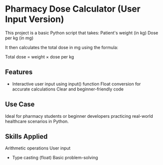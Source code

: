 # Pharmacy Dose Calculator (User Input Version)

This project is a basic Python script that takes:
Patient's weight (in kg)
Dose per kg (in mg)


It then calculates the total dose in mg using the formula:

Total dose = weight × dose per kg

## Features
- Interactive user input using input() function
Float conversion for accurate calculations
Clear and beginner-friendly code


## Use Case
Ideal for pharmacy students or beginner developers practicing real-world healthcare scenarios in Python.

## Skills Applied
Arithmetic operations
User input

- Type casting (float)
Basic problem-solving
